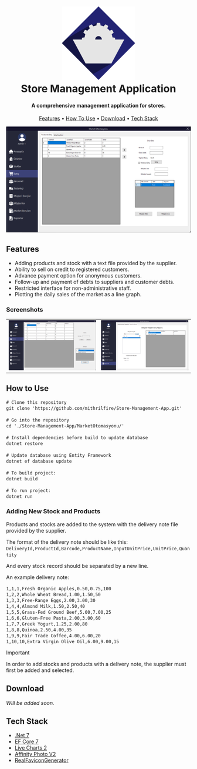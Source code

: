 #
<h1 align="center">
  <br>
  <img src="./images/icon.png" alt="Store Management Application Icon" width="200">
  <br>
  Store Management Application
  <br>
</h1>

<h4 align="center">A comprehensive management application for stores.</h4>

<p align="center">
  <a href="#features">Features</a> •
  <a href="#how-to-use">How To Use</a> •
  <a href="#download">Download</a> •
  <a href="#tech-stack">Tech Stack</a>
</p>

<img src="./images/sale-screen.png" alt="Sale screen">

## Features
- Adding products and stock with a text file provided by the supplier.
- Ability to sell on credit to registered customers. 
- Advance payment option for anonymous customers.
- Follow-up and payment of debts to suppliers and customer debts.
- Restricted interface for non-administrative staff.
- Plotting the daily sales of the market as a line graph.

### Screenshots

<center>
<table>
<tr>
<td style:"border: none!important;"><img src="./images/stock-list.png" alt="Stock list screen"></td>
<td style:"border: none!important;"><img src="./images/reports.png" alt="Report screen"></td>
</tr>
</table>
</center>

## How to Use

```pwsh
# Clone this repository
git clone 'https://github.com/mithrilfire/Store-Management-App.git'

# Go into the repository
cd './Store-Management-App/MarketOtomasyonu/'

# Install dependencies before build to update database
dotnet restore

# Update database using Entity Framework
dotnet ef database update

# To build project:
dotnet build

# To run project:
dotnet run
```

### Adding New Stock and Products
Products and stocks are added to the system with the delivery note file provided by the supplier.

The format of the delivery note should be like this:
`DeliveryId,ProductId,Barcode,ProductName,InputUnitPrice,UnitPrice,Quantity`

And every stock record should be separated by a new line.

An example delivery note:
```
1,1,1,Fresh Organic Apples,0.50,0.75,100
1,2,2,Whole Wheat Bread,1.00,1.50,50
1,3,3,Free-Range Eggs,2.00,3.00,30
1,4,4,Almond Milk,1.50,2.50,40
1,5,5,Grass-Fed Ground Beef,5.00,7.00,25
1,6,6,Gluten-Free Pasta,2.00,3.00,60
1,7,7,Greek Yogurt,1.25,2.00,80
1,8,8,Quinoa,2.50,4.00,35
1,9,9,Fair Trade Coffee,4.00,6.00,20
1,10,10,Extra Virgin Olive Oil,6.00,9.00,15
```

> [!IMPORTANT]
> In order to add stocks and products with a delivery note, the supplier must first be added and selected.

## Download
*Will be added soon.*

## Tech Stack
- [.Net 7](https://dotnet.microsoft.com/en-us/)
- [EF Core 7](https://learn.microsoft.com/en-us/ef/core/)
- [Live Charts 2](https://livecharts.dev/)
- [Affinity Photo V2](https://affinity.serif.com/en-gb/photo/)
- [RealFaviconGenerator](https://realfavicongenerator.net/)